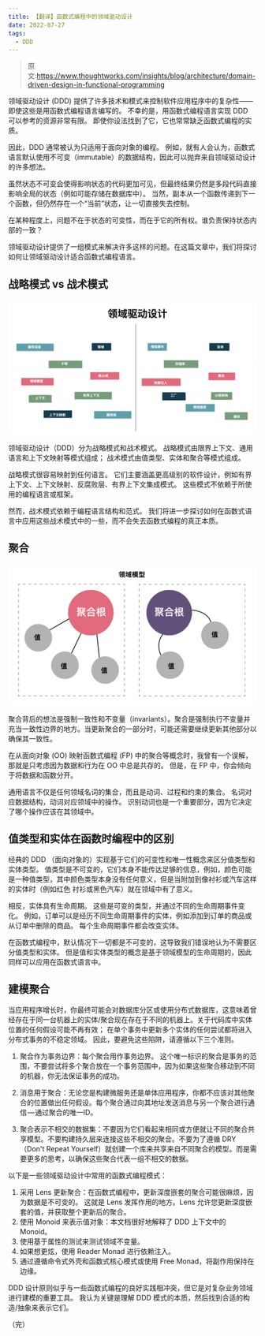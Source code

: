 ```yaml
---
title: 【翻译】函数式编程中的领域驱动设计
date: 2022-07-27
tags:
  - DDD
---
```


> 原文:<https://www.thoughtworks.com/insights/blog/architecture/domain-driven-design-in-functional-programming>

领域驱动设计 (DDD) 提供了许多技术和模式来控制软件应用程序中的复杂性——即使这些是用函数式编程语言编写的。 不幸的是，用函数式编程语言实现 DDD 可以参考的资源非常有限。 即使你设法找到了它，它也常常缺乏函数式编程的实质。

因此，DDD 通常被认为只适用于面向对象的编程。 例如，就有人会认为，函数式语言默认使用不可变（immutable）的数据结构，因此可以抛弃来自领域驱动设计的许多想法。

虽然状态不可变会使得影响状态的代码更加可见，但最终结果仍然是多段代码直接影响全局的状态（例如可能存储在数据库中）。 当然，副本从一个函数传递到下一个函数，但仍然存在一个“当前”状态，让一切直接失去控制。

在某种程度上，问题不在于状态的可变性，而在于它的所有权。谁负责保持状态内部的一致？

领域驱动设计提供了一组模式来解决许多这样的问题。在这篇文章中，我们将探讨如何让领域驱动设计适合函数式编程语言。

## 战略模式 vs 战术模式

![战略模式和战术模式](blg_inline_domain_driven-01.png)

领域驱动设计（DDD）分为战略模式和战术模式。 战略模式由限界上下文、通用语言和上下文映射等模式组成； 战术模式由值类型、实体和聚合等模式组成。

战略模式很容易映射到任何语言。 它们主要涵盖更高级别的软件设计，例如有界上下文、上下文映射、反腐败层、有界上下文集成模式。 这些模式不依赖于所使用的编程语言或框架。

然而，战术模式依赖于编程语言结构和范式。 我们将进一步探讨如何在函数式语言中应用这些战术模式中的一些，而不会失去函数式编程的真正本质。

## 聚合

![领域模型](blg_inline_domain_driven-02.png)

聚合背后的想法是强制一致性和不变量（invariants）。聚合是强制执行不变量并充当一致性边界的地方。当更新聚合的一部分时，可能还需要继续更新其他部分以确保其一致性。

在从面向对象 (OO) 映射函数式编程 (FP) 中的聚合等概念时，我曾有一个误解，那就是只考虑因为数据和行为在 OO 中总是共存的。 但是，在 FP 中，你会倾向于将数据和函数分开。

通用语言不仅是任何领域名词的集合，而且是动词、过程和约束的集合。 名词对应数据结构，动词对应领域中的操作。 识别动词也是一个重要部分，因为它决定了哪个操作应该在其领域中。

## 值类型和实体在函数时编程中的区别

经典的 DDD （面向对象的）实现基于它们的可变性和唯一性概念来区分值类型和实体类型。 值类型是不可变的，它们本身不能传达足够的信息，例如，颜色可能是一种值类型，其中颜色类型本身没有任何意义，但是当附加到像衬衫或汽车这样的实体时（例如红色 衬衫或黑色汽车）就在领域中有了意义。

相反，实体具有生命周期。 这些是可变的类型，并通过不同的生命周期事件变化。 例如，订单可以是经历不同生命周期事件的实体，例如添加到订单的商品或从订单中删除的商品。 每个生命周期事件都会改变实体。

在函数式编程中，默认情况下一切都是不可变的，这导致我们错误地认为不需要区分值类型和实体。 但是值和实体类型的概念是基于领域模型的生命周期的，因此同样可以应用在函数式语言中。

## 建模聚合

当应用程序增长时，你最终可能会对数据库分区或使用分布式数据库，这意味着曾经存在于同一台机器上的实体/聚合现在存在于不同的机器上。关于代码库中实体位置的任何假设可能不再有效； 在单个事务中更新多个实体的任何尝试都将进入分布式事务的不稳定领域。 因此，要避免这些陷阱，请遵循以下三个准则。

1. 聚合作为事务边界：每个聚合用作事务边界。 这个唯一标识的聚合是事务的范围，不要尝试将多个聚合放在一个事务范围中，因为如果这些聚合移动到不同的机器，你无法保证事务的成功。

2. 消息用于聚合：无论您是构建微服务还是单体应用程序，你都不应该对其他聚合的位置做出任何假设。每个聚合通过向其地址发送消息与另一个聚合进行通信 — 通过聚合的唯一ID。

3. 聚合表示不相交的数据集：不要因为它们看起来相同或方便就让不同的聚合共享模型。不要构建持久层来连接这些不相交的聚合。不要为了遵循 DRY（Don't Repeat Yourself）就创建一个库来共享来自不同聚合的模型。而是需要更多的思考，以确保这些聚合代表一组不相交的数据。

以下是一些领域驱动设计中常用的函数式编程模式：

1. 采用 Lens 更新聚合：在函数式编程中，更新深度嵌套的聚合可能很麻烦，因为数据是不可变的。 这就是 Lens 发挥作用的地方。Lens 允许您更新深度嵌套的值，并获取整个更新后的聚合。
2. 使用 Monoid 来表示值对象：本文档很好地解释了 DDD 上下文中的 Monoid。
3. 使用基于属性的测试来测试领域不变量。
4. 如果想更炫，使用 Reader Monad 进行依赖注入。
5. 通过遵循命令式外壳和函数式核心模式或使用 Free Monad，将副作用保持在边缘。

DDD 设计原则似乎与一些函数式编程的良好实践相冲突，但它是对复杂业务领域进行建模的重要工具。 我认为关键是理解 DDD 模式的本质，然后找到合适的构造/抽象来表示它们。

（完）
